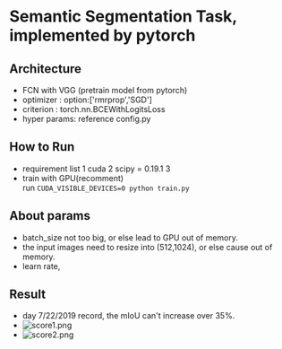 # Semantic Segmentation Task, implemented by pytorch
## Architecture
* FCN with VGG (pretrain model from pytorch)
* optimizer : option:['rmrprop','SGD']
* criterion : torch.nn.BCEWithLogitsLoss
* hyper params: reference config.py
## How to Run
* requirement list
1 cuda
2 scipy  = 0.19.1
3 
* train with GPU(recomment)  
run `CUDA_VISIBLE_DEVICES=0 python train.py`
## About params
* batch_size not too big, or else lead to GPU out of memory.
* the input images need to resize into (512,1024), or else cause out of memory.
* learn rate,
## Result
* day 7/22/2019 record, the mIoU can't increase over 35%.
* ![score1.png](https://github.com/hikaruzzz/instance-semantic-segmentation-pytorch/edit/master/score/score1.png)
* ![score2.png](https://github.com/hikaruzzz/instance-semantic-segmentation-pytorch/edit/master/score/score2.png)
